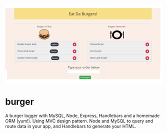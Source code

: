 ![](mainpage.png)
# burger
A burger logger with MySQL, Node, Express, Handlebars and a homemade ORM (yum!). Using MVC design pattern.  Node and MySQL to query and route data in your app, and Handlebars to generate your HTML.
